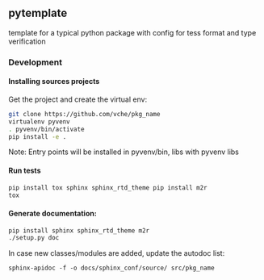 ## pytemplate

template for a typical python package with config for tess format and type verification

### Development

#### Installing sources projects

Get the project and create the virtual env:
```sh
git clone https://github.com/vche/pkg_name
virtualenv pyvenv
. pyvenv/bin/activate
pip install -e .
```

Note: Entry points will be installed in pyvenv/bin, libs with pyvenv libs

#### Run tests

```sh
pip install tox sphinx sphinx_rtd_theme pip install m2r
tox
```

#### Generate documentation:

```sh
pip install sphinx sphinx_rtd_theme m2r
./setup.py doc
```

In case new classes/modules are added, update the autodoc list:
```
sphinx-apidoc -f -o docs/sphinx_conf/source/ src/pkg_name
```
